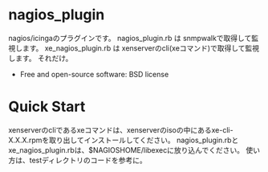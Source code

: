 nagios_plugin
=============

nagios/icingaのプラグインです。
nagios_plugin.rb は snmpwalkで取得して監視します。
xe_nagios_plugin.rb は xenserverのcli(xeコマンド)で取得して監視します。
それだけ。

* Free and open-source software: BSD license

# Quick Start

xenserverのcliであるxeコマンドは、xenserverのisoの中にあるxe-cli-X.X.X.rpmを取り出してインストールしてください。
nagios_plugin.rbとxe_nagios_plugin.rbは、$NAGIOSHOME/libexecに放り込んでください。
使い方は、testディレクトリのコードを参考に。
